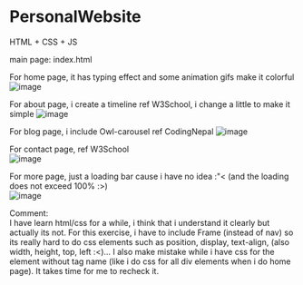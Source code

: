 # PersonalWebsite
HTML + CSS + JS

main page: index.html

For home page, it has typing effect and some animation gifs make it colorful 
![image](https://user-images.githubusercontent.com/40768095/221140242-a73b472b-7aa0-4049-9732-6e36fd2e1f31.png)

For about page, i create a timeline ref W3School, i change a little to make it simple 
![image](https://user-images.githubusercontent.com/40768095/221142291-062c12f5-8aee-487f-a7c8-d985a4510fd6.png)

For blog page, i include Owl-carousel ref CodingNepal 
![image](https://user-images.githubusercontent.com/40768095/221142676-e4091a05-bc77-40a2-8e4d-d7109882bd70.png)

For contact page, ref W3School  
![image](https://user-images.githubusercontent.com/40768095/221143187-e6366e57-cbaf-4620-9c98-2b20a1574a72.png)

For more page, just a loading bar cause i have no idea :"< (and the loading does not exceed 100% :>)  
![image](https://user-images.githubusercontent.com/40768095/221143593-99a4acfc-3102-448f-b37e-f59b014f62d0.png)


Comment:  
I have learn html/css for a while, i think that i understand it clearly but actually its not. For this exercise, i have to include Frame (instead of nav)
so its really hard to do css elements such as position, display, text-align, (also width, height, top, left :<)... I also make mistake while i have css for
the element without tag name (like i do css for all div elements when i do home page). It takes time for me to recheck it.

